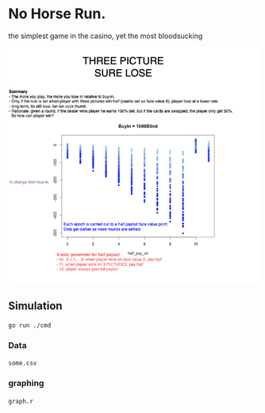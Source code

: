 # No Horse Run.
the simplest game in the casino, yet the most bloodsucking

![results](results.png)


## Simulation
`go run ./cmd`
### Data
`some.csv`
### graphing
`graph.r`